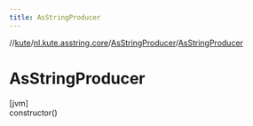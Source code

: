 ```yaml
---
title: AsStringProducer
---
```

//[kute](../../../index.html)/[nl.kute.asstring.core](../index.html)/[AsStringProducer](index.html)/[AsStringProducer](-as-string-producer.html)



# AsStringProducer



[jvm]\
constructor()




